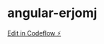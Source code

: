 # angular-erjomj

[Edit in Codeflow ⚡️](https://stackblitz.com/~/github.com/erzenhaxhi/angular-erjomj)